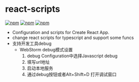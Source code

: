 # react-scripts
[![npm](https://img.shields.io/npm/v/rc-ts-scripts.svg?style=flat-square)](https://www.npmjs.com/package/rc-ts-scripts)
[![npm](https://img.shields.io/npm/l/rc-ts-scripts.svg?style=flat-square)](https://www.npmjs.com/package/rc-ts-scripts)
[![npm](https://img.shields.io/npm/dm/rc-ts-scripts.svg?style=flat-square)](https://www.npmjs.com/package/rc-ts-scripts)

* Configuration and scripts for Create React App.
* change react scripts for typescript and support some funcs
* 支持开发工具debug
    - WebStorm debug模式设置
        1. debug Configuration中选择Javascript debug
        2. 填写url地址
        3. 启动本地服务
        4. 通过debug按钮或者Alt+Shift+D 打开调试窗口